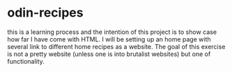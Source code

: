 # odin-recipes 
this is a learning process and the intention of this project is to show case how far I have come with HTML. I will be setting up an home page with several link to different home recipes as a website. The goal of this exercise is not a pretty website (unless one is into brutalist websites) but one of functionality.